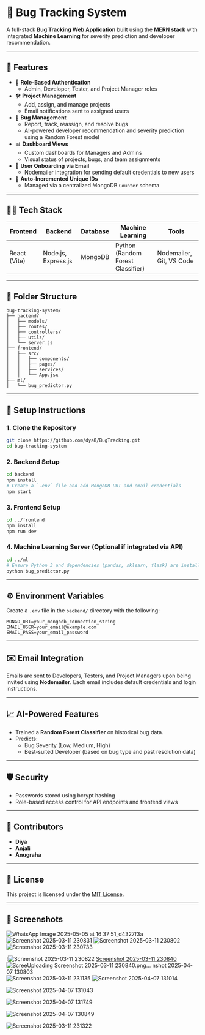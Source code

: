 # 🐞 Bug Tracking System

A full-stack **Bug Tracking Web Application** built using the **MERN stack** with integrated **Machine Learning** for severity prediction and developer recommendation.

---

## 🚀 Features

- 🔐 **Role-Based Authentication**
  - Admin, Developer, Tester, and Project Manager roles
- 🛠️ **Project Management**
  - Add, assign, and manage projects
  - Email notifications sent to assigned users
- 🐛 **Bug Management**
  - Report, track, reassign, and resolve bugs
  - AI-powered developer recommendation and severity prediction using a Random Forest model
- 📊 **Dashboard Views**
  - Custom dashboards for Managers and Admins
  - Visual status of projects, bugs, and team assignments
- 📩 **User Onboarding via Email**
  - Nodemailer integration for sending default credentials to new users
- 🔢 **Auto-Incremented Unique IDs**
  - Managed via a centralized MongoDB `Counter` schema

---

## 🧑‍💻 Tech Stack

| Frontend        | Backend              | Database | Machine Learning               | Tools                         |
|----------------|----------------------|----------|-------------------------------|-------------------------------|
| React (Vite)   | Node.js, Express.js  | MongoDB  | Python (Random Forest Classifier) | Nodemailer, Git, VS Code      |

---

## 📂 Folder Structure

```
bug-tracking-system/
├── backend/
│   ├── models/
│   ├── routes/
│   ├── controllers/
│   ├── utils/
│   └── server.js
├── frontend/
│   ├── src/
│   │   ├── components/
│   │   ├── pages/
│   │   ├── services/
│   │   └── App.jsx
├── ml/
│   └── bug_predictor.py
```

---

## 🧪 Setup Instructions

### 1. Clone the Repository

```bash
git clone https://github.com/dya8/BugTracking.git
cd bug-tracking-system
```

### 2. Backend Setup

```bash
cd backend
npm install
# Create a `.env` file and add MongoDB URI and email credentials
npm start
```

### 3. Frontend Setup

```bash
cd ../frontend
npm install
npm run dev
```

### 4. Machine Learning Server (Optional if integrated via API)

```bash
cd ../ml
# Ensure Python 3 and dependencies (pandas, sklearn, flask) are installed
python bug_predictor.py
```

---

## ⚙️ Environment Variables

Create a `.env` file in the `backend/` directory with the following:

```env
MONGO_URI=your_mongodb_connection_string
EMAIL_USER=your_email@example.com
EMAIL_PASS=your_email_password
```

---

## ✉️ Email Integration

Emails are sent to Developers, Testers, and Project Managers upon being invited using **Nodemailer**. Each email includes default credentials and login instructions.

---

## 📈 AI-Powered Features

- Trained a **Random Forest Classifier** on historical bug data.
- Predicts:
  - Bug Severity (Low, Medium, High)
  - Best-suited Developer (based on bug type and past resolution data)

---

## 🛡️ Security

- Passwords stored using bcrypt hashing
- Role-based access control for API endpoints and frontend views

---

## 🤝 Contributors

- **Diya**
- **Anjali** 
- **Anugraha** 

---

## 📃 License

This project is licensed under the [MIT License](LICENSE).

---

## 📸 Screenshots
![WhatsApp Image 2025-05-05 at 16 37 51_d4327f3a](https://github.com/user-attachments/assets/9c08eb89-cc46-4c89-8179-9b6608f91256)
![Screenshot 2025-03-11 230831](https://github.com/user-attachments/assets/e35aecbc-2721-4348-b0bc-27b5e943c839)
![Screenshot 2025-03-11 230802](https://github.com/user-attachments/assets/5555aad2-5602-4fce-b55b-7755727bc570)
![Screenshot 2025-03-11 230733](https://github.com/user-attachments/assets/90582c44-5311-4d75-b6a5-cd1296512cc9)

!![Screenshot 2025-03-11 230822](https://github.com/user-attachments/assets/b002500d-0c09-4d42-83a2-0f4f24aa3998)
[Screenshot 2025-03-11 230840](https://github.com/user-attachments/assets/301bd8cf-2bcb-443d-aeba-c8632bbb1bc9)
![Scree![Uploading Screenshot 2025-03-11 230840.png…]()
nshot 2025-04-07 130803](https://github.com/user-attachments/assets/6fa85909-f681-4c24-aa47-9be9fab4a679)
![Screenshot 2025-03-11 231135](https://github.com/user-attachments/assets/a99c900f-a9fb-4656-b864-c30469356ada)
![Screenshot 2025-04-07 131014](https://github.com/user-attachments/assets/9d16e04f-9d47-46e5-9dd5-1403bf0f9606)

![Screenshot 2025-04-07 131043](https://github.com/user-attachments/assets/f22b902d-1ede-4860-a0fc-6b885ff58fdf)

![Screenshot 2025-04-07 131749](https://github.com/user-attachments/assets/2a77538e-113a-47d0-93e3-60b1e62ebe3c)

![Screenshot 2025-04-07 130849](https://github.com/user-attachments/assets/62998da7-ba1b-41bb-984c-eb0f9ed7b9c3)





![Screenshot 2025-03-11 231322](https://github.com/user-attachments/assets/d9ae79e3-f6de-4a90-9ba2-0cf8659443df)

